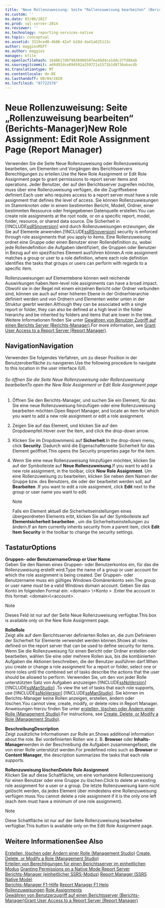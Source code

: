 ```yaml
---
title: 'Neue Rollenzuweisung: Seite "Rollenzuweisung bearbeiten" (Berichts-Manager) | Microsoft-Dokumentation'
ms.custom: ''
ms.date: 03/06/2017
ms.prod: sql-server-2014
ms.reviewer: ''
ms.technology: reporting-services-native
ms.topic: conceptual
ms.assetid: 3319ced0-4b86-42af-b18d-da41a625113c
author: maggiesMSFT
ms.author: maggies
manager: kfile
ms.openlocfilehash: 1640617dbf9836986597ee49d4ca1ddc37fd84ab
ms.sourcegitcommit: ad4d92dce894592a259721a1571b1d8736abacdb
ms.translationtype: MT
ms.contentlocale: de-DE
ms.lasthandoff: 08/04/2020
ms.locfileid: "87722578"
---
```

# <a name="new-role-assignment-edit-role-assignment-page-report-manager"></a><span data-ttu-id="b73dc-102">Neue Rollenzuweisung: Seite „Rollenzuweisung bearbeiten“ (Berichts-Manager)</span><span class="sxs-lookup"><span data-stu-id="b73dc-102">New Role Assignment: Edit Role Assignment Page (Report Manager)</span></span>
  <span data-ttu-id="b73dc-103">Verwenden Sie die Seite Neue Rollenzuweisung oder Rollenzuweisung bearbeiten, um Elementen und Vorgängen des Berichtsservers Berechtigungen zu erteilen.</span><span class="sxs-lookup"><span data-stu-id="b73dc-103">Use the New Role Assignment or Edit Role Assignment page to grant permissions to report server items and operations.</span></span> <span data-ttu-id="b73dc-104">Jeder Benutzer, der auf den Berichtsserver zugreifen möchte, muss über eine Rollenzuweisung verfügen, die die Zugriffsebene definiert.</span><span class="sxs-lookup"><span data-stu-id="b73dc-104">Each user who requires access to a report server must have a role assignment that defines the level of access.</span></span> <span data-ttu-id="b73dc-105">Sie können Rollenzuweisungen im Stammknoten oder in einem bestimmten Bericht, Modell, Ordner, einer bestimmten Ressource oder freigegebenen Datenquelle erstellen.</span><span class="sxs-lookup"><span data-stu-id="b73dc-105">You can create role assignments at the root node, or on a specific report, model, folder, resource, or shared data source.</span></span> <span data-ttu-id="b73dc-106">Die Sicherheit in [!INCLUDE[ssRSnoversion](../includes/ssrsnoversion-md.md)] wird durch Rollenzuweisungen erzwungen, die Sie auf Elemente anwenden.</span><span class="sxs-lookup"><span data-stu-id="b73dc-106">[!INCLUDE[ssRSnoversion](../includes/ssrsnoversion-md.md)] security is enforced through role assignments that you apply to items.</span></span> <span data-ttu-id="b73dc-107">Eine Rollenzuweisung ordnet eine Gruppe oder einen Benutzer einer Rollendefinition zu, wobei jede Rollendefinition die Aufgaben identifiziert, die Gruppen oder Benutzer in Bezug auf ein spezifisches Element ausführen können.</span><span class="sxs-lookup"><span data-stu-id="b73dc-107">A role assignment matches a group or user to a role definition, where each role definition identifies the tasks that groups or users can perform with regards to a specific item.</span></span>  
  
 <span data-ttu-id="b73dc-108">Rollenzuweisungen auf Elementebene können weit reichende Auswirkungen haben.</span><span class="sxs-lookup"><span data-stu-id="b73dc-108">Item-level role assignments can have a broad impact.</span></span> <span data-ttu-id="b73dc-109">Obwohl sie in der Regel mit einem einzelnen Bericht oder Ordner verbunden sind, können sie auch auf einer höheren Ebene in der Ordnerhierarchie definiert werden und von Ordnern und Elementen weiter unten in der Struktur geerbt werden.</span><span class="sxs-lookup"><span data-stu-id="b73dc-109">Although they can be associated with a single report or folder, they can also be defined at a high level in the folder hierarchy and be inherited by folders and items that are lower in the tree.</span></span> <span data-ttu-id="b73dc-110">Weitere Informationen finden Sie unter [Gewähren von Benutzer Zugriff auf einen Berichts Server &#40;Berichts-Manager&#41;](security/grant-user-access-to-a-report-server.md).</span><span class="sxs-lookup"><span data-stu-id="b73dc-110">For more information, see [Grant User Access to a Report Server &#40;Report Manager&#41;](security/grant-user-access-to-a-report-server.md).</span></span>  
  
## <a name="navigation"></a><span data-ttu-id="b73dc-111">Navigation</span><span class="sxs-lookup"><span data-stu-id="b73dc-111">Navigation</span></span>  
 <span data-ttu-id="b73dc-112">Verwenden Sie folgendes Verfahren, um zu dieser Position in der Benutzeroberfläche zu navigieren.</span><span class="sxs-lookup"><span data-stu-id="b73dc-112">Use the following procedure to navigate to this location in the user interface (UI).</span></span>  
  
###### <a name="to-open-the-new-role-assignment-or-edit-role-assignment-page"></a><span data-ttu-id="b73dc-113">So öffnen Sie die Seite Neue Rollenzuweisung oder Rollenzuweisung bearbeiten</span><span class="sxs-lookup"><span data-stu-id="b73dc-113">To open the New Role Assignment or Edit Role Assignment page</span></span>  
  
1.  <span data-ttu-id="b73dc-114">Öffnen Sie den Berichts-Manager, und suchen Sie ein Element, für das Sie eine neue Rollenzuweisung hinzufügen oder eine Rollenzuweisung bearbeiten möchten.</span><span class="sxs-lookup"><span data-stu-id="b73dc-114">Open Report Manager, and locate an item for which you want to add a new role assignment or edit a role assignment.</span></span>  
  
2.  <span data-ttu-id="b73dc-115">Zeigen Sie auf das Element, und klicken Sie auf den Dropdownpfeil.</span><span class="sxs-lookup"><span data-stu-id="b73dc-115">Hover over the item, and click the drop-down arrow.</span></span>  
  
3.  <span data-ttu-id="b73dc-116">Klicken Sie im Dropdownmenü auf **Sicherheit**.</span><span class="sxs-lookup"><span data-stu-id="b73dc-116">In the drop-down menu, click **Security**.</span></span> <span data-ttu-id="b73dc-117">Dadurch wird die Eigenschaftenseite Sicherheit für das Element geöffnet.</span><span class="sxs-lookup"><span data-stu-id="b73dc-117">This opens the Security properties page for the item.</span></span>  
  
4.  <span data-ttu-id="b73dc-118">Wenn Sie eine neue Rollenzuweisung hinzufügen möchten, klicken Sie auf der Symbolleiste auf **Neue Rollenzuweisung**.</span><span class="sxs-lookup"><span data-stu-id="b73dc-118">If you want to add a new role assignment, in the toolbar, click **New Role Assignment**.</span></span> <span data-ttu-id="b73dc-119">Um eine Rollenzuweisung zu bearbeiten, klicken Sie neben dem Namen der Gruppe bzw. des Benutzers, die oder der bearbeitet werden soll, auf **Bearbeiten** .</span><span class="sxs-lookup"><span data-stu-id="b73dc-119">If you want to edit a role assignment, click **Edit** next to the group or user name you want to edit.</span></span>  
  
    > [!NOTE]  
    >  <span data-ttu-id="b73dc-120"> Falls ein Element aktuell die Sicherheitseinstellungen eines übergeordneten Elements erbt, klicken Sie auf der Symbolleiste auf **Elementsicherheit bearbeiten** , um die Sicherheitseinstellungen zu ändern.</span><span class="sxs-lookup"><span data-stu-id="b73dc-120">If an item currently inherits security from a parent item, click **Edit Item Security** in the toolbar to change the security settings.</span></span>  
  
## <a name="options"></a><span data-ttu-id="b73dc-121">Tastatur</span><span class="sxs-lookup"><span data-stu-id="b73dc-121">Options</span></span>  
 <span data-ttu-id="b73dc-122">**Gruppen- oder Benutzername**</span><span class="sxs-lookup"><span data-stu-id="b73dc-122">**Group or User Name**</span></span>  
 <span data-ttu-id="b73dc-123">Geben Sie den Namen eines Gruppen- oder Benutzerkontos ein, für das die Rollenzuweisung erstellt wird.</span><span class="sxs-lookup"><span data-stu-id="b73dc-123">Type the name of a group or user account for which the role assignment is being created.</span></span> <span data-ttu-id="b73dc-124">Der Gruppen- oder Benutzername muss ein gültiges Windows-Domänenkonto sein.</span><span class="sxs-lookup"><span data-stu-id="b73dc-124">The group or user name must be a valid Windows domain account.</span></span> <span data-ttu-id="b73dc-125">Geben Sie das Konto im folgenden Format ein: \<domain> \\<Konto \> .</span><span class="sxs-lookup"><span data-stu-id="b73dc-125">Enter the account in this format: \<domain>\\<account\>.</span></span>  
  
> [!NOTE]  
>  <span data-ttu-id="b73dc-126">Dieses Feld ist nur auf der Seite Neue Rollenzuweisung verfügbar.</span><span class="sxs-lookup"><span data-stu-id="b73dc-126">This box is available only on the New Role Assignment page.</span></span>  
  
 <span data-ttu-id="b73dc-127">**Rolle**</span><span class="sxs-lookup"><span data-stu-id="b73dc-127">**Role**</span></span>  
 <span data-ttu-id="b73dc-128">Zeigt alle auf dem Berichtsserver definierten Rollen an, die zum Definieren der Sicherheit für Elemente verwendet werden können.</span><span class="sxs-lookup"><span data-stu-id="b73dc-128">Shows all roles defined on the report server that can be used to define security for items.</span></span> <span data-ttu-id="b73dc-129">Wenn Sie die Rollenzuweisung für einen Bericht oder Ordner erstellen oder bearbeiten, wählen Sie eine oder mehrere Rollen aus, bis die kombinierten Aufgaben die Aktionen beschreiben, die der Benutzer ausführen darf.</span><span class="sxs-lookup"><span data-stu-id="b73dc-129">When you create or change a role assignment for a report or folder, select one or more roles until the combined set of tasks describe the actions that the user should be allowed to perform.</span></span> <span data-ttu-id="b73dc-130">Verwenden Sie, um den von jeder Rolle unterstützten Satz von Aufgaben anzuzeigen [!INCLUDE[ssNoVersion](../includes/ssnoversion-md.md)] [!INCLUDE[ssManStudio](../includes/ssmanstudio-md.md)] .</span><span class="sxs-lookup"><span data-stu-id="b73dc-130">To view the set of tasks that each role supports, use [!INCLUDE[ssNoVersion](../includes/ssnoversion-md.md)] [!INCLUDE[ssManStudio](../includes/ssmanstudio-md.md)].</span></span> <span data-ttu-id="b73dc-131">Sie können im Berichts-Manager keine Rollen anzeigen, erstellen, ändern oder löschen.</span><span class="sxs-lookup"><span data-stu-id="b73dc-131">You cannot view, create, modify, or delete roles in Report Manager.</span></span> <span data-ttu-id="b73dc-132">Anweisungen hierzu finden Sie unter [erstellen, löschen oder Ändern einer Rolle &#40;Management Studio&#41;](security/role-definitions-create-delete-or-modify.md).</span><span class="sxs-lookup"><span data-stu-id="b73dc-132">For instructions, see [Create, Delete, or Modify a Role &#40;Management Studio&#41;](security/role-definitions-create-delete-or-modify.md).</span></span>  
  
 <span data-ttu-id="b73dc-133">**Beschreibung**</span><span class="sxs-lookup"><span data-stu-id="b73dc-133">**Description**</span></span>  
 <span data-ttu-id="b73dc-134">Zeigt zusätzliche Informationen zur Rolle an.</span><span class="sxs-lookup"><span data-stu-id="b73dc-134">Shows additional information about the role.</span></span> <span data-ttu-id="b73dc-135">Bei vordefinierten Rollen wie z. B. **Browser** oder **Inhalts-Manager**werden in der Beschreibung die Aufgaben zusammengefasst, die von einer Rolle unterstützt werden.</span><span class="sxs-lookup"><span data-stu-id="b73dc-135">For predefined roles such as **Browser** or **Content Manager**, the description summarizes the tasks that each role supports.</span></span>  
  
 <span data-ttu-id="b73dc-136">**Rollenzuweisung löschen**</span><span class="sxs-lookup"><span data-stu-id="b73dc-136">**Delete Role Assignment**</span></span>  
 <span data-ttu-id="b73dc-137">Klicken Sie auf diese Schaltfläche, um eine vorhandene Rollenzuweisung für einen Benutzer oder eine Gruppe zu löschen.</span><span class="sxs-lookup"><span data-stu-id="b73dc-137">Click to delete an existing role assignment for a user or a group.</span></span> <span data-ttu-id="b73dc-138">Die letzte Rollenzuweisung kann nicht gelöscht werden, da jedes Element über mindestens eine Rollenzuweisung verfügen muss.</span><span class="sxs-lookup"><span data-stu-id="b73dc-138">You cannot delete a role assignment if it is the only one left (each item must have a minimum of one role assignment).</span></span>  
  
> [!NOTE]  
>  <span data-ttu-id="b73dc-139">Diese Schaltfläche ist nur auf der Seite Rollenzuweisung bearbeiten verfügbar.</span><span class="sxs-lookup"><span data-stu-id="b73dc-139">This button is available only on the Edit Role Assignment page.</span></span>  
  
## <a name="see-also"></a><span data-ttu-id="b73dc-140">Weitere Informationen</span><span class="sxs-lookup"><span data-stu-id="b73dc-140">See Also</span></span>  
 <span data-ttu-id="b73dc-141">[Erstellen, löschen oder Ändern einer Rolle &#40;Management Studio&#41;](security/role-definitions-create-delete-or-modify.md) </span><span class="sxs-lookup"><span data-stu-id="b73dc-141">[Create, Delete, or Modify a Role &#40;Management Studio&#41;](security/role-definitions-create-delete-or-modify.md) </span></span>  
 <span data-ttu-id="b73dc-142">[Erteilen von Berechtigungen für einen Berichtsserver im einheitlichen Modus](security/granting-permissions-on-a-native-mode-report-server.md) </span><span class="sxs-lookup"><span data-stu-id="b73dc-142">[Granting Permissions on a Native Mode Report Server](security/granting-permissions-on-a-native-mode-report-server.md) </span></span>  
 <span data-ttu-id="b73dc-143">[Berichts-Manager &#40;einheitlicher SSRS-Modus&#41;](../../2014/reporting-services/report-manager-ssrs-native-mode.md) </span><span class="sxs-lookup"><span data-stu-id="b73dc-143">[Report Manager  &#40;SSRS Native Mode&#41;](../../2014/reporting-services/report-manager-ssrs-native-mode.md) </span></span>  
 <span data-ttu-id="b73dc-144">[Berichts-Manager F1-Hilfe](../../2014/reporting-services/report-manager-f1-help.md) </span><span class="sxs-lookup"><span data-stu-id="b73dc-144">[Report Manager F1 Help](../../2014/reporting-services/report-manager-f1-help.md) </span></span>  
 <span data-ttu-id="b73dc-145">[Rollenzuweisungen](security/role-assignments.md) </span><span class="sxs-lookup"><span data-stu-id="b73dc-145">[Role Assignments](security/role-assignments.md) </span></span>  
 [<span data-ttu-id="b73dc-146">Gewähren von Benutzerzugriff auf einen Berichtsserver &#40;Berichts-Manager&#41;</span><span class="sxs-lookup"><span data-stu-id="b73dc-146">Grant User Access to a Report Server &#40;Report Manager&#41;</span></span>](security/grant-user-access-to-a-report-server.md)  
  
  
